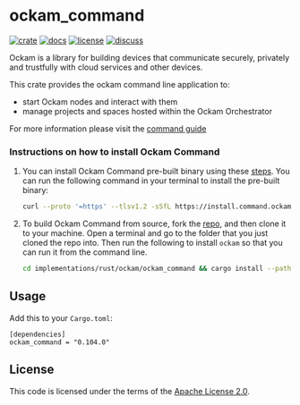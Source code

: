 # ockam_command

[![crate][crate-image]][crate-link]
[![docs][docs-image]][docs-link]
[![license][license-image]][license-link]
[![discuss][discuss-image]][discuss-link]

Ockam is a library for building devices that communicate securely, privately
and trustfully with cloud services and other devices.

This crate provides the ockam command line application to:
 - start Ockam nodes and interact with them
 - manage projects and spaces hosted within the Ockam Orchestrator

For more information please visit the [command guide](https://docs.ockam.io/reference/command)

### Instructions on how to install Ockam Command
1. You can install Ockam Command pre-built binary using these [steps](https://docs.ockam.io/#quick-start). You can run the following command in your terminal to install the pre-built binary:

    ```bash
    curl --proto '=https' --tlsv1.2 -sSfL https://install.command.ockam.io | bash
    ```

1. To build Ockam Command from source, fork the [repo](https://github.com/build-trust/ockam), and then clone it to your machine. Open a terminal and go to the folder that you just cloned the repo into. Then run the following to install `ockam` so that you can run it from the command line.

    ```bash
    cd implementations/rust/ockam/ockam_command && cargo install --path .
    ```

## Usage

Add this to your `Cargo.toml`:

```
[dependencies]
ockam_command = "0.104.0"
```

## License

This code is licensed under the terms of the [Apache License 2.0][license-link].

[main-ockam-crate-link]: https://crates.io/crates/ockam

[crate-image]: https://img.shields.io/crates/v/ockam_command.svg
[crate-link]: https://crates.io/crates/ockam_command

[docs-image]: https://docs.rs/ockam_command/badge.svg
[docs-link]: https://docs.rs/ockam_command

[license-image]: https://img.shields.io/badge/License-Apache%202.0-green.svg
[license-link]: https://github.com/build-trust/ockam/blob/HEAD/LICENSE

[discuss-image]: https://img.shields.io/badge/Discuss-Github%20Discussions-ff70b4.svg
[discuss-link]: https://github.com/build-trust/ockam/discussions
